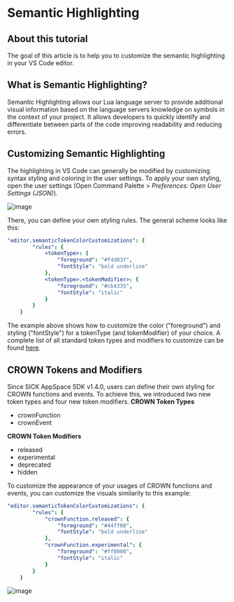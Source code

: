 # Semantic Highlighting

## About this tutorial

The goal of this article is to help you to customize the semantic highlighting in your VS Code editor.

## What is Semantic Highlighting?

Semantic Highlighting allows our Lua language server to provide additional visual information based on the language servers knowledge on symbols in the context of your project. 
It allows developers to quickly identify and differentiate between parts of the code improving readability and reducing errors.

## Customizing Semantic Highlighting

The highlighting in VS Code can generally be modified by customizing syntax styling and coloring in the user settings.
To apply your own styling, open the user settings (Open Command Palette > _Preferences: Open User Settings (JSON)_).

![image](https://github.com/user-attachments/assets/0cc7cea8-dae2-4fbb-a09c-310c09f239b0)

There, you can define your own styling rules. The general scheme looks like this:

```yaml
"editor.semanticTokenColorCustomizations": {
        "rules": {
            <tokenType>: {
                "foreground": "#f4d03f",
                "fontStyle": "bold underline"
            },
            <tokenType>.<tokenModifier>: {
                "foreground": "#cb4335",
                "fontStyle": "italic"
            }
        }
    }
```
The example above shows how to customize the color ("foreground") and styling ("fontStyle") for a tokenType (and tokenModifier) of your choice. 
A complete list of all standard token types and modifiers to customize can be found [here](https://code.visualstudio.com/api/language-extensions/semantic-highlight-guide#standard-token-types-and-modifiers).

## CROWN Tokens and Modifiers

Since SICK AppSpace SDK v1.4.0, users can define their own styling for CROWN functions and events. To achieve this, we introduced two new token types and four new token modifiers.
**CROWN Token Types**
- crownFunction
- crownEvent

**CROWN Token Modifiers**
- released
- experimental
- deprecated
- hidden

To customize the appearance of your usages of CROWN functions and events, you can customize the visuals similarily to this example:

```yaml
"editor.semanticTokenColorCustomizations": {
        "rules": {
            "crownFunction.released": {
                "foreground": "#44ff00",
                "fontStyle": "bold underline"
            },
            "crownFunction.experimental": {
                "foreground": "#ff0000",
                "fontStyle": "italic"
            }
        }
    }
```
![image](https://github.com/user-attachments/assets/09b2b523-be1f-43a1-b48e-5945424d76a0)



